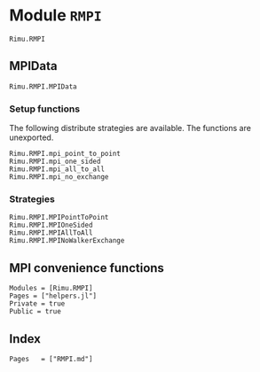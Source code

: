 # Module `RMPI`

```@docs
Rimu.RMPI
```

## MPIData

```@docs
Rimu.RMPI.MPIData
```

### Setup functions
The following distribute strategies are available. The functions are unexported.

```@docs
Rimu.RMPI.mpi_point_to_point
Rimu.RMPI.mpi_one_sided
Rimu.RMPI.mpi_all_to_all
Rimu.RMPI.mpi_no_exchange
```

### Strategies
```@docs
Rimu.RMPI.MPIPointToPoint
Rimu.RMPI.MPIOneSided
Rimu.RMPI.MPIAllToAll
Rimu.RMPI.MPINoWalkerExchange
```

## MPI convenience functions

```@autodocs
Modules = [Rimu.RMPI]
Pages = ["helpers.jl"]
Private = true
Public = true
```

## Index
```@index
Pages   = ["RMPI.md"]
```